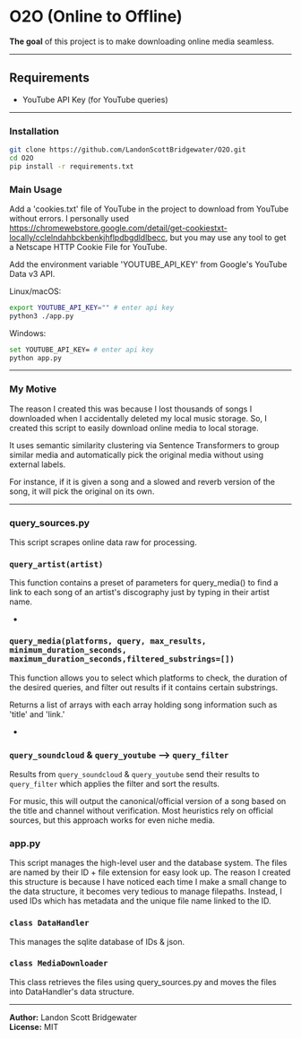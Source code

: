 # O2O (Online to Offline)

**The goal** of this project is to make downloading online media seamless.

---


## Requirements
  
- YouTube API Key (for YouTube queries)  

---

### Installation

```bash
git clone https://github.com/LandonScottBridgewater/O2O.git
cd O2O
pip install -r requirements.txt
```

### Main Usage

Add a 'cookies.txt' file of YouTube in the project to download from YouTube without errors. I personally used https://chromewebstore.google.com/detail/get-cookiestxt-locally/cclelndahbckbenkjhflpdbgdldlbecc, but you may use any tool to get a Netscape HTTP Cookie File for YouTube.

Add the environment variable 'YOUTUBE_API_KEY' from Google's YouTube Data v3 API.

Linux/macOS:

```bash
export YOUTUBE_API_KEY="" # enter api key
python3 ./app.py
```

Windows:

```bash
set YOUTUBE_API_KEY= # enter api key
python app.py
```

---

### My Motive

The reason I created this was because I lost thousands of songs I downloaded when I accidentally deleted my local music storage. So, I created this script to easily download online media to local storage.

It uses semantic similarity clustering via Sentence Transformers to group similar media and automatically pick the original media without using external labels. 

For instance, if it is given a song and a slowed and reverb version of the song, it will pick the original on its own.

--- 

### query_sources.py

This script scrapes online data raw for processing.

### `query_artist(artist)` 

This function contains a preset of parameters for query_media() to find a link to each song of an artist's discography just by typing in their artist name.

-

### `query_media(platforms, query, max_results, minimum_duration_seconds, maximum_duration_seconds,filtered_substrings=[])`

This function allows you to select which platforms to check, the duration of the desired queries, and filter out results if it contains certain substrings.

Returns a list of arrays with each array holding song information such as 'title' and 'link.'

-

### `query_soundcloud` & `query_youtube` --> `query_filter`

Results from `query_soundcloud` & `query_youtube` send their results to `query_filter` which applies the filter and sort the results. 

For music, this will output the canonical/official version of a song based on the title and channel without verification. 
Most heuristics rely on official sources, but this approach works for even niche media.

### app.py

This script manages the high-level user and the database system. The files are named by their ID + file extension for easy look up. The reason I created this structure is because I have noticed each time I make a small change to the data structure, it becomes very tedious to manage filepaths. Instead, I used IDs which has metadata and the unique file name linked to the ID. 

### `class DataHandler`

This manages the sqlite database of IDs & json.

### `class MediaDownloader`

This class retrieves the files using query_sources.py and moves the files into DataHandler's data structure.

---

**Author:** Landon Scott Bridgewater  
**License:** MIT
